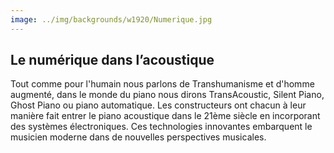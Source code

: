 ```yaml
---
image: ../img/backgrounds/w1920/Numerique.jpg
---
```


## Le numérique dans l’acoustique

Tout comme pour l'humain nous parlons de Transhumanisme et d'homme augmenté, dans le monde du 
piano nous dirons TransAcoustic, Silent Piano, Ghost Piano ou piano automatique. Les constructeurs 
ont chacun à leur manière fait entrer le piano acoustique dans le 21ème siècle en incorporant des 
systèmes électroniques. Ces technologies innovantes embarquent le musicien moderne dans de nouvelles
perspectives musicales.
